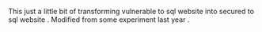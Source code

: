 This just a little bit of transforming vulnerable to sql website into secured to sql website . Modified from some experiment last year . 
